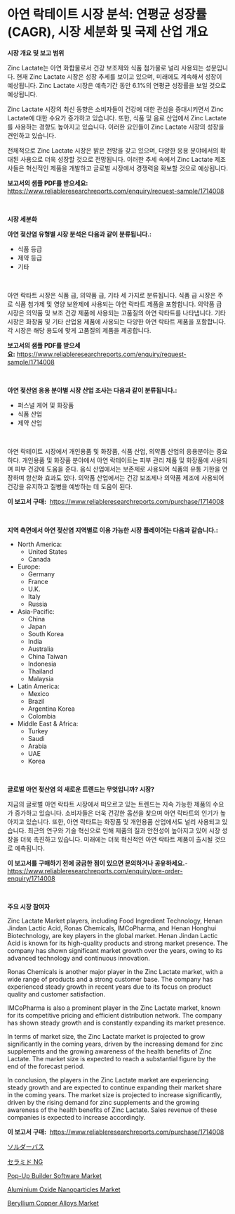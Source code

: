 <p><h1>아연 락테이트 시장 분석: 연평균 성장률(CAGR), 시장 세분화 및 국제 산업 개요</h1></p><p><strong>시장 개요 및 보고 범위</strong></p>
<p><p>Zinc Lactate는 아연 화합물로서 건강 보조제와 식품 첨가물로 널리 사용되는 성분입니다. 현재 Zinc Lactate 시장은 성장 추세를 보이고 있으며, 미래에도 계속해서 성장이 예상됩니다. Zinc Lactate 시장은 예측기간 동안 6.1%의 연평균 성장률을 보일 것으로 예상됩니다. </p><p>Zinc Lactate 시장의 최신 동향은 소비자들이 건강에 대한 관심을 증대시키면서 Zinc Lactate에 대한 수요가 증가하고 있습니다. 또한, 식품 및 음료 산업에서 Zinc Lactate를 사용하는 경향도 높아지고 있습니다. 이러한 요인들이 Zinc Lactate 시장의 성장을 견인하고 있습니다.</p><p>전체적으로 Zinc Lactate 시장은 밝은 전망을 갖고 있으며, 다양한 응용 분야에서의 확대된 사용으로 더욱 성장할 것으로 전망됩니다. 이러한 추세 속에서 Zinc Lactate 제조사들은 혁신적인 제품을 개발하고 글로벌 시장에서 경쟁력을 확보할 것으로 예상됩니다.</p></p>
<p><strong>보고서의 샘플 PDF를 받으세요:</strong> <a href="https://www.reliableresearchreports.com/enquiry/request-sample/1714008">https://www.reliableresearchreports.com/enquiry/request-sample/1714008</a></p>
<p>&nbsp;</p>
<p><strong>시장 세분화</strong></p>
<p><strong>아연 젖산염 유형별 시장 분석은 다음과 같이 분류됩니다.:</strong></p>
<p><ul><li>식품 등급</li><li>제약 등급</li><li>기타</li></ul></p>
<p>&nbsp;</p>
<p><p>아연 락타트 시장은 식품 급, 의약품 급, 기타 세 가지로 분류됩니다. 식품 급 시장은 주로 식품 첨가제 및 영양 보완제에 사용되는 아연 락타트 제품을 포함합니다. 의약품 급 시장은 의약품 및 보조 건강 제품에 사용되는 고품질의 아연 락타트를 나타냅니다. 기타 시장은 화장품 및 기타 산업용 제품에 사용되는 다양한 아연 락타트 제품을 포함합니다. 각 시장은 해당 용도에 맞게 고품질의 제품을 제공합니다.</p></p>
<p><strong>보고서의 샘플 PDF를 받으세요:</strong>&nbsp;<a href="https://www.reliableresearchreports.com/enquiry/request-sample/1714008">https://www.reliableresearchreports.com/enquiry/request-sample/1714008</a></p>
<p>&nbsp;</p>
<p><strong> 아연 젖산염 응용 분야별 시장 산업 조사는 다음과 같이 분류됩니다.:</strong></p>
<p><ul><li>퍼스널 케어 및 화장품</li><li>식품 산업</li><li>제약 산업</li></ul></p>
<p>&nbsp;</p>
<p><p>아연 락테이트 시장에서 개인용품 및 화장품, 식품 산업, 의약품 산업의 응용분야는 중요하다. 개인용품 및 화장품 분야에서 아연 락테이트는 피부 관리 제품 및 화장품에 사용되며 피부 건강에 도움을 준다. 음식 산업에서는 보존제로 사용되어 식품의 유통 기한을 연장하며 항산화 효과도 있다. 의약품 산업에서는 건강 보조제나 의약품 제조에 사용되어 건강을 유지하고 질병을 예방하는 데 도움이 된다.</p></p>
<p><strong>이 보고서 구매:</strong>&nbsp; <a href="https://www.reliableresearchreports.com/purchase/1714008">https://www.reliableresearchreports.com/purchase/1714008</a></p>
<p>&nbsp;</p>
<p><strong>지역 측면에서 아연 젖산염 지역별로 이용 가능한 시장 플레이어는 다음과 같습니다.:</strong></p>
<p><ul>
    <li>
        North America:
        <ul>
            <li>United States</li>
            <li>Canada</li>
        </ul>
    </li>
    <li>
        Europe:
        <ul>
            <li>Germany</li>
            <li>France</li>
            <li>U.K.</li>
            <li>Italy</li>
            <li>Russia</li>
        </ul>
    </li>
    <li>
        Asia-Pacific:
        <ul>
            <li>China</li>
            <li>Japan</li>
            <li>South Korea</li>
            <li>India</li>
            <li>Australia</li>
            <li>China Taiwan</li>
            <li>Indonesia</li>
            <li>Thailand</li>
            <li>Malaysia</li>
        </ul>
    </li>
    <li>
        Latin America:
        <ul>
            <li>Mexico</li>
            <li>Brazil</li>
            <li>Argentina Korea</li>
            <li>Colombia</li>
        </ul>
    </li>
    <li>
        Middle East & Africa:
        <ul>
            <li>Turkey</li>
            <li>Saudi</li>
            <li>Arabia</li>
            <li>UAE</li>
            <li>Korea</li>
        </ul>
    </li>
    </ul></p>
<p>&nbsp;</p>
<p><strong>글로벌 아연 젖산염 의 새로운 트렌드는 무엇입니까? 시장?</strong></p>
<p><p>지금의 글로벌 아연 락타트 시장에서 떠오르고 있는 트렌드는 지속 가능한 제품의 수요가 증가하고 있습니다. 소비자들은 더욱 건강한 옵션을 찾으며 아연 락타트의 인기가 높아지고 있습니다. 또한, 아연 락타트는 화장품 및 개인용품 산업에서도 널리 사용되고 있습니다. 최근의 연구와 기술 혁신으로 인해 제품의 질과 안전성이 높아지고 있어 시장 성장을 더욱 촉진하고 있습니다. 미래에는 더욱 혁신적인 아연 락타트 제품이 출시될 것으로 예측됩니다.</p></p>
<p><strong>이 보고서를 구매하기 전에 궁금한 점이 있으면 문의하거나 공유하세요.</strong>- <a href="https://www.reliableresearchreports.com/enquiry/pre-order-enquiry/1714008">https://www.reliableresearchreports.com/enquiry/pre-order-enquiry/1714008</a></p>
<p>&nbsp;</p>
<p><strong>주요 시장 참여자</strong></p>
<p><p>Zinc Lactate Market players, including Food Ingredient Technology, Henan Jindan Lactic Acid, Ronas Chemicals, IMCoPharma, and Henan Honghui Biotechnology, are key players in the global market. Henan Jindan Lactic Acid is known for its high-quality products and strong market presence. The company has shown significant market growth over the years, owing to its advanced technology and continuous innovation.</p><p>Ronas Chemicals is another major player in the Zinc Lactate market, with a wide range of products and a strong customer base. The company has experienced steady growth in recent years due to its focus on product quality and customer satisfaction.</p><p>IMCoPharma is also a prominent player in the Zinc Lactate market, known for its competitive pricing and efficient distribution network. The company has shown steady growth and is constantly expanding its market presence.</p><p>In terms of market size, the Zinc Lactate market is projected to grow significantly in the coming years, driven by the increasing demand for zinc supplements and the growing awareness of the health benefits of Zinc Lactate. The market size is expected to reach a substantial figure by the end of the forecast period.</p><p>In conclusion, the players in the Zinc Lactate market are experiencing steady growth and are expected to continue expanding their market share in the coming years. The market size is projected to increase significantly, driven by the rising demand for zinc supplements and the growing awareness of the health benefits of Zinc Lactate. Sales revenue of these companies is expected to increase accordingly.</p></p>
<p><strong>이 보고서 구매:</strong>&nbsp;&nbsp;<a href="https://www.reliableresearchreports.com/purchase/1714008">https://www.reliableresearchreports.com/purchase/1714008</a></p>
<p><p><a href="https://medium.com/@vivakuvalis2005/%E3%81%AF%E3%82%93%E3%81%A0%E6%B5%B4%E5%B8%82%E5%A0%B4%E3%81%AE%E5%88%86%E6%9E%90-%E3%82%B0%E3%83%AD%E3%83%BC%E3%83%90%E3%83%AB%E6%A5%AD%E7%95%8C%E3%81%AE%E5%B1%95%E6%9C%9B%E3%81%A8%E4%BA%88%E6%B8%AC-2024%E5%B9%B4%E3%81%8B%E3%82%892031%E5%B9%B4%E3%81%BE%E3%81%A7-1424c090578d">ソルダーバス</a></p><p><a href="https://medium.com/@chloekessler01/%E3%82%BB%E3%83%A9%E3%83%9F%E3%83%89ng%E5%B8%82%E5%A0%B4%E5%88%86%E6%9E%90%E3%81%8A%E3%82%88%E3%81%B32024%E5%B9%B4%E3%81%8B%E3%82%892031%E5%B9%B4%E3%81%BE%E3%81%A7%E3%81%AE%E4%BA%88%E6%B8%AC%E3%82%B5%E3%82%A4%E3%82%BA-a2d33d548833">セラミド NG</a></p><p><a href="https://issuu.com/reportprime-2/docs/pop-up-builder-software-market-size-2030.pptx">Pop-Up Builder Software Market</a></p><p><a href="https://github.com/FassouRP/Market-Research-Report-List-3/blob/main/aluminium-oxide-nanoparticles-market.md">Aluminium Oxide Nanoparticles Market</a></p><p><a href="https://github.com/rahu1506/Market-Research-Report-List-3/blob/main/beryllium-copper-alloys-market.md">Beryllium Copper Alloys Market</a></p></p>
